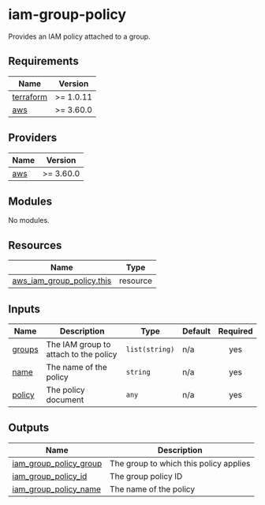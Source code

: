 # iam-group-policy

Provides an IAM policy attached to a group.

<!-- BEGIN_TF_DOCS -->
## Requirements

| Name | Version |
|------|---------|
| <a name="requirement_terraform"></a> [terraform](#requirement\_terraform) | >= 1.0.11 |
| <a name="requirement_aws"></a> [aws](#requirement\_aws) | >= 3.60.0 |

## Providers

| Name | Version |
|------|---------|
| <a name="provider_aws"></a> [aws](#provider\_aws) | >= 3.60.0 |

## Modules

No modules.

## Resources

| Name | Type |
|------|------|
| [aws_iam_group_policy.this](https://registry.terraform.io/providers/hashicorp/aws/latest/docs/resources/iam_group_policy) | resource |

## Inputs

| Name | Description | Type | Default | Required |
|------|-------------|------|---------|:--------:|
| <a name="input_groups"></a> [groups](#input\_groups) | The IAM group to attach to the policy | `list(string)` | n/a | yes |
| <a name="input_name"></a> [name](#input\_name) | The name of the policy | `string` | n/a | yes |
| <a name="input_policy"></a> [policy](#input\_policy) | The policy document | `any` | n/a | yes |

## Outputs

| Name | Description |
|------|-------------|
| <a name="output_iam_group_policy_group"></a> [iam\_group\_policy\_group](#output\_iam\_group\_policy\_group) | The group to which this policy applies |
| <a name="output_iam_group_policy_id"></a> [iam\_group\_policy\_id](#output\_iam\_group\_policy\_id) | The group policy ID |
| <a name="output_iam_group_policy_name"></a> [iam\_group\_policy\_name](#output\_iam\_group\_policy\_name) | The name of the policy |
<!-- END_TF_DOCS -->